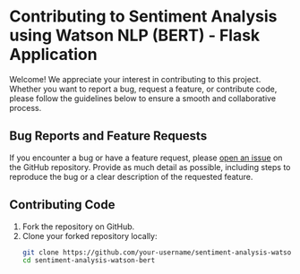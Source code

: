 # Contributing to Sentiment Analysis using Watson NLP (BERT) - Flask Application

Welcome! We appreciate your interest in contributing to this project. Whether you want to report a bug, request a feature, or contribute code, please follow the guidelines below to ensure a smooth and collaborative process.

## Bug Reports and Feature Requests

If you encounter a bug or have a feature request, please [open an issue](https://github.com/sunnyallana/flaskProjects/issues) on the GitHub repository. Provide as much detail as possible, including steps to reproduce the bug or a clear description of the requested feature.

## Contributing Code

1. Fork the repository on GitHub.
2. Clone your forked repository locally:
   ```bash
   git clone https://github.com/your-username/sentiment-analysis-watson-bert.git
   cd sentiment-analysis-watson-bert
